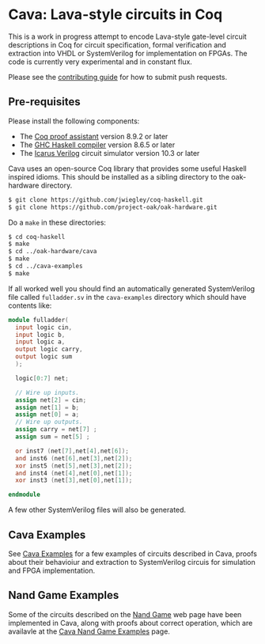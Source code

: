 # Cava: Lava-style circuits in Coq

This is a work in progress attempt to encode Lava-style gate-level circuit
descriptions in Coq for circuit specification, formal verification and
extraction into VHDL or SystemVerilog for implementation on FPGAs. The code
is currently very experimental and in constant flux.

Please see the [contributing guide](CONTRIBUTING.md) for how to submit push
requests.

## Pre-requisites
Please install the following components:

* The [Coq proof assistant](https://coq.inria.fr/) version 8.9.2 or later
* The [GHC Haskell compiler](https://www.haskell.org/ghc/) version 8.6.5 or later
* The [Icarus Verilog](http://iverilog.icarus.com/) circuit simulator version 10.3 or later

Cava uses an open-source Coq library that provides some useful Haskell
inspired idioms. This should be installed as a sibling directory to
the oak-hardware directory.

```bash
$ git clone https://github.com/jwiegley/coq-haskell.git
$ git clone https://github.com/project-oak/oak-hardware.git
```

Do a `make` in these directories:

```bash
$ cd coq-haskell
$ make
$ cd ../oak-hardware/cava
$ make
$ cd ../cava-examples
$ make
```

If all worked well you should find an automatically generated
SystemVerilog file called `fulladder.sv` in the `cava-examples` directory which should have contents like:

```verilog
module fulladder(
  input logic cin,
  input logic b,
  input logic a,
  output logic carry,
  output logic sum
  );

  logic[0:7] net;

  // Wire up inputs.
  assign net[2] = cin;
  assign net[1] = b;
  assign net[0] = a;
  // Wire up outputs.
  assign carry = net[7] ;
  assign sum = net[5] ;

  or inst7 (net[7],net[4],net[6]);
  and inst6 (net[6],net[3],net[2]);
  xor inst5 (net[5],net[3],net[2]);
  and inst4 (net[4],net[0],net[1]);
  xor inst3 (net[3],net[0],net[1]);

endmodule
```

A few other SystemVerilog files will also be generated.

## Cava Examples
See [Cava Examples](https://github.com/project-oak/oak-hardware/tree/master/cava-examples/README.md) for a
few examples of circuits described in Cava, proofs about their behavioiur and
extraction to SystemVerilog circuis for simulation and FPGA implementation.

## Nand Game Examples
Some of the circuits described on the [Nand Game]((http://nandgame.com/)) web page have
been implemented in Cava, along with proofs about correct operation, which
are availavle at the [Cava Nand Game Examples](https://github.com/project-oak/oak-hardware/tree/master/nandgame/README.md) page.
